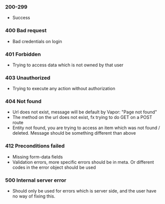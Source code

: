 ### 200-299
 - Success
 
### 400 Bad request
 - Bad credentials on login
 
### 401 Forbidden
 - Trying to access data which is not owned by that user
 
### 403 Unauthorized
 - Trying to execute any action without authorization 

### 404 Not found
 - Url does not exist, message will be default by Vapor: "Page not found"
 - The method on the url does not exist, fx trying to do GET on a POST route
 - Entity not found, you are trying to access an item which was not found / deleted. Message should be something different than above
 
 
### 412 Preconditions failed
 - Missing form-data fields
 - Validation errors, more specific errors should be in meta. Or different codes in the error object should be used
 
### 500 Internal server error
 - Should only be used for errors which is server side, and the user have no way of fixing this. 
